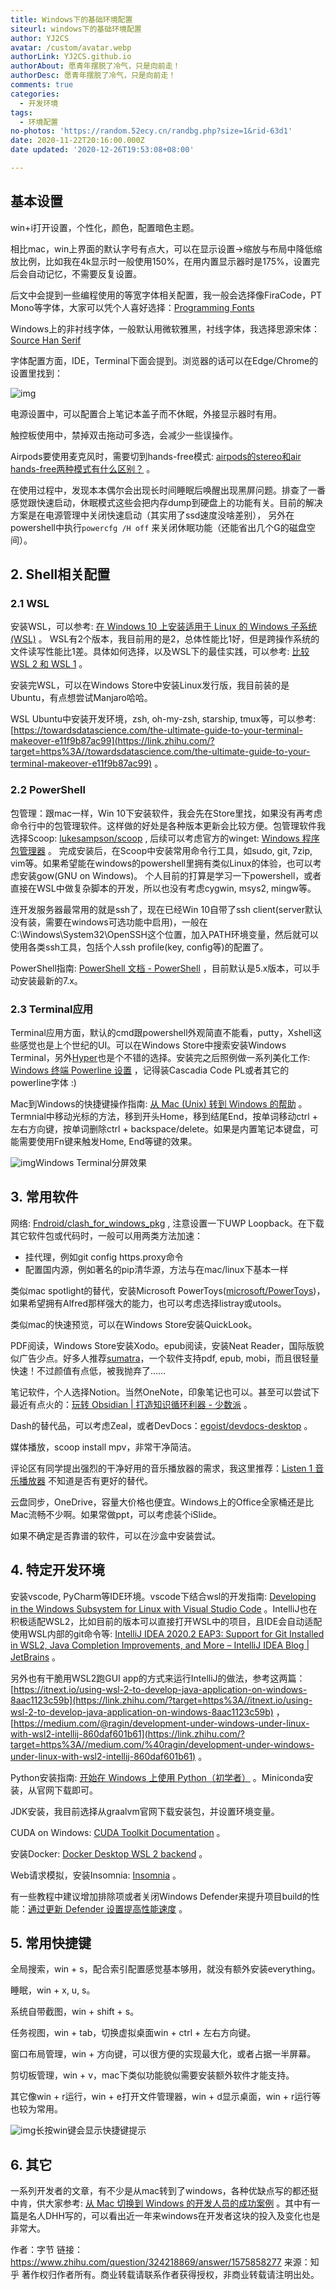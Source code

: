 ```yaml
---
title: Windows下的基础环境配置
siteurl: windows下的基础环境配置
author: YJ2CS
avatar: /custom/avatar.webp
authorLink: YJ2CS.github.io
authorAbout: 愿青年摆脱了冷气，只是向前走！
authorDesc: 愿青年摆脱了冷气，只是向前走！
comments: true
categories:
  - 开发环境
tags:
  - 环境配置
no-photos: 'https://random.52ecy.cn/randbg.php?size=1&rid-63d1'
date: 2020-11-22T20:16:00.000Z
date updated: '2020-12-26T19:53:08+08:00'

---
```


## 基本设置

win+i打开设置，个性化，颜色，配置暗色主题。

相比mac，win上界面的默认字号有点大，可以在显示设置->缩放与布局中降低缩放比例，比如我在4k显示时一般使用150%，在用内置显示器时是175%，设置完后会自动记忆，不需要反复设置。

后文中会提到一些编程使用的等宽字体相关配置，我一般会选择像FiraCode，PT Mono等字体，大家可以凭个人喜好选择：[Programming Fonts](https://link.zhihu.com/?target=https%3A//www.programmingfonts.org/)

Windows上的非衬线字体，一般默认用微软雅黑，衬线字体，我选择思源宋体：[Source Han Serif](https://link.zhihu.com/?target=https%3A//source.typekit.com/source-han-serif/)

字体配置方面，IDE，Terminal下面会提到。浏览器的话可以在Edge/Chrome的设置里找到：

![img](https://pic1.zhimg.com/v2-586b55e3533edea371f1084dd1a3e5fb_r.jpg?source=1940ef5c)

电源设置中，可以配置合上笔记本盖子而不休眠，外接显示器时有用。

触控板使用中，禁掉双击拖动可多选，会减少一些误操作。

Airpods要使用麦克风时，需要切到hands-free模式: [airpods的stereo和air hands-free两种模式有什么区别？](https://www.zhihu.com/question/281707821/answer/927141151) 。

在使用过程中，发现本本偶尔会出现长时间睡眠后唤醒出现黑屏问题。排查了一番感觉跟快速启动，休眠模式这些会把内存dump到硬盘上的功能有关。目前的解决方案是在电源管理中关闭快速启动（其实用了ssd速度没啥差别），
另外在powershell中执行`powercfg /H off` 来关闭休眠功能（还能省出几个G的磁盘空间）。

## 2. Shell相关配置

### 2.1 WSL

安装WSL，可以参考: [在 Windows 10 上安装适用于 Linux 的 Windows 子系统 (WSL)](https://link.zhihu.com/?target=https%3A//docs.microsoft.com/zh-cn/windows/wsl/install-win10%23update-to-wsl-2) 。
WSL有2个版本，我目前用的是2，总体性能比1好，但是跨操作系统的文件读写性能比1差。具体如何选择，以及WSL下的最佳实践，可以参考: [比较 WSL 2 和 WSL 1](https://link.zhihu.com/?target=https%3A//docs.microsoft.com/zh-cn/windows/wsl/compare-versions) 。

安装完WSL，可以在Windows Store中安装Linux发行版，我目前装的是Ubuntu，有点想尝试Manjaro哈哈。

WSL Ubuntu中安装开发环境，zsh, oh-my-zsh, starship, tmux等，可以参考: [https://towardsdatascience.com/the-ultimate-guide-to-your-terminal-makeover-e11f9b87ac99](https://link.zhihu.com/?target=https%3A//towardsdatascience.com/the-ultimate-guide-to-your-terminal-makeover-e11f9b87ac99) 。

### 2.2 PowerShell

包管理：跟mac一样，Win 10下安装软件，我会先在Store里找，如果没有再考虑命令行中的包管理软件。这样做的好处是各种版本更新会比较方便。包管理软件我选择Scoop: [lukesampson/scoop](https://link.zhihu.com/?target=https%3A//github.com/lukesampson/scoop) ,
后续可以考虑官方的winget: [Windows 程序包管理器](https://link.zhihu.com/?target=https%3A//docs.microsoft.com/zh-cn/windows/package-manager/) 。
完成安装后，在Scoop中安装常用命令行工具，如sudo, git, 7zip, vim等。如果希望能在windows的powershell里拥有类似Linux的体验，也可以考虑安装gow(GNU on Windows)。
个人目前的打算是学习一下powershell，或者直接在WSL中做复杂脚本的开发，所以也没有考虑cygwin, msys2, mingw等。

连开发服务器最常用的就是ssh了，现在已经Win 10自带了ssh client(server默认没有装，需要在windows可选功能中启用)，一般在C:\Windows\System32\OpenSSH这个位置，加入PATH环境变量，然后就可以使用各类ssh工具，包括个人ssh profile(key, config等)的配置了。

PowerShell指南: [PowerShell 文档 - PowerShell](https://link.zhihu.com/?target=https%3A//docs.microsoft.com/zh-cn/powershell/) ，目前默认是5.x版本，可以手动安装最新的7.x。

### 2.3 Terminal应用

Terminal应用方面，默认的cmd跟powershell外观简直不能看，putty，Xshell这些感觉也是上个世纪的UI。可以在Windows Store中搜索安装Windows Terminal，另外[Hyper](https://link.zhihu.com/?target=https%3A//hyper.is/)也是个不错的选择。安装完之后照例做一系列美化工作: [Windows 终端 Powerline 设置](https://link.zhihu.com/?target=https%3A//docs.microsoft.com/zh-cn/windows/terminal/tutorials/powerline-setup) ，记得装Cascadia Code PL或者其它的powerline字体 :)

Mac到Windows的快捷键操作指南: [从 Mac (Unix) 转到 Windows 的帮助](https://link.zhihu.com/?target=https%3A//docs.microsoft.com/zh-cn/windows/dev-environment/mac-to-windows) 。Termnial中移动光标的方法，移到开头Home，移到结尾End，按单词移动ctrl + 左右方向键，按单词删除ctrl + backspace/delete。如果是内置笔记本键盘，可能需要使用Fn键来触发Home, End等键的效果。

![img](https://pic1.zhimg.com/v2-3e6561c91d4622ef9ff832ea565b0c65_r.jpg?source=1940ef5c)Windows Terminal分屏效果

## 3. 常用软件

网络: [Fndroid/clash_for_windows_pkg](https://link.zhihu.com/?target=https%3A//github.com/fndroid/clash_for_windows_pkg) ,
注意设置一下UWP Loopback。在下载其它软件包或代码时，一般可以用两类方法加速：

- 挂代理，例如git config https.proxy命令
- 配置国内源，例如著名的pip清华源，方法与在mac/linux下基本一样

类似mac spotlight的替代，安装Microsoft PowerToys([microsoft/PowerToys](https://link.zhihu.com/?target=https%3A//github.com/microsoft/PowerToys))，如果希望拥有Alfred那样强大的能力，也可以考虑选择listray或utools。

类似mac的快速预览，可以在Windows Store安装QuickLook。

PDF阅读，Windows Store安装Xodo。epub阅读，安装Neat Reader，国际版貌似广告少点。好多人推荐[sumatra](https://link.zhihu.com/?target=https%3A//www.sumatrapdfreader.org/free-pdf-reader.html)，一个软件支持pdf, epub, mobi，而且很轻量快速！不过颜值有点低，被我抛弃了……

笔记软件，个人选择Notion。当然OneNote，印象笔记也可以。甚至可以尝试下最近有点火的：[玩转 Obsidian |  打造知识循环利器 - 少数派](https://link.zhihu.com/?target=https%3A//sspai.com/post/62414) 。

Dash的替代品，可以考虑Zeal，或者DevDocs：[egoist/devdocs-desktop](https://link.zhihu.com/?target=https%3A//github.com/egoist/devdocs-desktop) 。

媒体播放，scoop install mpv，非常干净简洁。

评论区有同学提出强烈的干净好用的音乐播放器的需求，我这里推荐：[Listen 1 音乐播放器](https://link.zhihu.com/?target=https%3A//listen1.github.io/listen1/) 不知道是否有更好的替代。

云盘同步，OneDrive，容量大价格也便宜。Windows上的Office全家桶还是比Mac流畅不少啊。如果常做ppt，可以考虑装个iSlide。

如果不确定是否靠谱的软件，可以在沙盒中安装尝试。

## 4. 特定开发环境

安装vscode, PyCharm等IDE环境。vscode下结合wsl的开发指南: [Developing in the Windows Subsystem for Linux with Visual Studio Code](https://link.zhihu.com/?target=https%3A//code.visualstudio.com/docs/remote/wsl) 。IntelliJ也在积极适配WSL2，比如目前的版本可以直接打开WSL中的项目，且IDE会自动适配使用WSL内部的git命令等: [IntelliJ IDEA 2020.2 EAP3: Support for Git Installed in WSL2, Java Completion Improvements, and More – IntelliJ IDEA Blog | JetBrains](https://link.zhihu.com/?target=https%3A//blog.jetbrains.com/idea/2020/06/intellij-idea-2020-2-eap3-support-for-git-installed-in-wsl2-java-completion-improvements-and-more/) 。

另外也有干脆用WSL2跑GUI app的方式来运行IntelliJ的做法，参考这两篇：[https://itnext.io/using-wsl-2-to-develop-java-application-on-windows-8aac1123c59b](https://link.zhihu.com/?target=https%3A//itnext.io/using-wsl-2-to-develop-java-application-on-windows-8aac1123c59b) ，[https://medium.com/@ragin/development-under-windows-under-linux-with-wsl2-intellij-860daf601b61](https://link.zhihu.com/?target=https%3A//medium.com/%40ragin/development-under-windows-under-linux-with-wsl2-intellij-860daf601b61) 。

Python安装指南: [开始在 Windows 上使用 Python（初学者）](https://link.zhihu.com/?target=https%3A//docs.microsoft.com/zh-cn/windows/python/beginners) 。Miniconda安装，从官网下载即可。

JDK安装，我目前选择从graalvm官网下载安装包，并设置环境变量。

CUDA on Windows: [CUDA Toolkit Documentation](https://link.zhihu.com/?target=https%3A//docs.nvidia.com/cuda/cuda-installation-guide-microsoft-windows/index.html) 。

安装Docker: [Docker Desktop WSL 2 backend](https://link.zhihu.com/?target=https%3A//docs.docker.com/docker-for-windows/wsl/) 。

Web请求模拟，安装Insomnia: [Insomnia](https://link.zhihu.com/?target=https%3A//insomnia.rest/) 。

有一些教程中建议增加排除项或者关闭Windows Defender来提升项目build的性能：[通过更新 Defender 设置提高性能速度](https://link.zhihu.com/?target=https%3A//docs.microsoft.com/zh-cn/windows/android/defender-settings) 。

## 5. 常用快捷键

全局搜索，win + s，配合索引配置感觉基本够用，就没有额外安装everything。

睡眠，win + x, u, s。

系统自带截图，win + shift + s。

任务视图，win + tab，切换虚拟桌面win + ctrl + 左右方向键。

窗口布局管理，win + 方向键，可以很方便的实现最大化，或者占据一半屏幕。

剪切板管理，win + v，mac下类似功能貌似需要安装额外软件才能支持。

其它像win + r运行，win + e打开文件管理器，win + d显示桌面，win + r运行等也较为常用。

![img](https://pic4.zhimg.com/v2-b0e0925066c2e7973f14c51ea9f9a032_r.jpg?source=1940ef5c)长按win键会显示快捷键提示

## 6. 其它

一系列开发者的文章，有不少是从mac转到了windows，各种优缺点写的都还挺中肯，供大家参考: [从 Mac 切换到 Windows 的开发人员的成功案例](https://link.zhihu.com/?target=https%3A//docs.microsoft.com/zh-cn/windows/dev-environment/dev-stories) 。其中有一篇是名人DHH写的，可以看出近一年来windows在开发者这块的投入及变化也是非常大。

作者：字节
链接：<https://www.zhihu.com/question/324218869/answer/1575858277>
来源：知乎
著作权归作者所有。商业转载请联系作者获得授权，非商业转载请注明出处。
